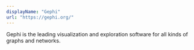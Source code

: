 ```yaml
---
displayName: "Gephi"
url: "https://gephi.org/"
---
```


Gephi is the leading visualization and exploration software for all kinds of graphs and networks. 